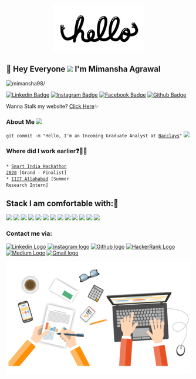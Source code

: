 <!--### Hi there 👋
**mimansha98/mimansha98** is a ✨ _special_ ✨ repository because its `README.md` (this file) appears on your GitHub profile.

Here are some ideas to get you started:

- 🔭 I’m currently working on ...
- 🌱 I’m currently learning ...
- 👯 I’m looking to collaborate on ...
- 🤔 I’m looking for help with ...
- 💬 Ask me about ...
- 📫 How to reach me: ...
- 😄 Pronouns: ...
- ⚡ Fun fact: ...
-->



<p align="center">
  <img src="https://github.com/mimansha98/mimansha98/blob/main/readme%20gif.gif" height="130" width="250">
</p>
 
## :rainbow: Hey Everyone <img src="https://raw.githubusercontent.com/iampavangandhi/iampavangandhi/master/gifs/Hi.gif" width="30px"> I'm Mimansha Agrawal
<p align="left"> <img src=https://komarev.com/ghpvc/?username=mimansha98 alt=mimansha98/></p>  

[![Linkedin Badge](https://img.shields.io/badge/linkedin-%230077B5.svg?&style=for-the-badge&logo=linkedin&logoColor=white)](https://www.linkedin.com/in/mimansha-agrawal-4aba94178/)
[![Instagram Badge](https://img.shields.io/badge/instagram-%23E4405F.svg?&style=for-the-badge&logo=instagram&logoColor=white)](https://www.instagram.com/mimanshaaa98/)
[![Facebook Badge](https://img.shields.io/badge/facebook-%231877F2.svg?&style=for-the-badge&logo=facebook&logoColor=white)](https://www.facebook.com/mimansha.agarwal.1)
[![Github Badge](https://img.shields.io/badge/github-%23100000.svg?&style=for-the-badge&logo=github&logoColor=white)](https://github.com/mimansha98)
<!--[![Website Badge](https://img.shields.io/badge/Website-3b5998?style=flat-square&logo=google-chrome&logoColor=white)](https://iampavangandhi.github.io/)-->

Wanna Stalk my website? [Click Here](https://mimanshaagrawal.tiiny.site/):sparkles:  


### About Me <img src="https://github.com/TheDudeThatCode/TheDudeThatCode/blob/master/Assets/Mario_Hello_Big.gif" width="30px">
<code>git commit -m "Hello, I'm an Incoming Graduate Analyst at [Barclays](https://home.barclays/)"</code>
<code><img height="50" src="https://www.vectorlogo.zone/logos/barclays/barclays-ar21.svg"></code>

### Where did I work earlier:question::woman_technologist:                
<code>* [Smart India Hackathon 2020](https://www.sih.gov.in/) [Grand - Finalist]</code>      
<code>* [IIIT Allahabad](https://www.iiita.ac.in/) [Summer Research Intern]</code>    

## Stack I am comfortable with::rocket:
<code><img height="50" src="https://www.vectorlogo.zone/logos/python/python-ar21.svg"></code>
<code><img height="50" src="https://github.com/AwesomeLogos/logomono/blob/gh-pages/logos/tableau-software.svg"></code>
<code><img height="50" src="https://www.vectorlogo.zone/logos/java/java-horizontal.svg"></code>
<code><img height="50" src="https://www.vectorlogo.zone/logos/mysql/mysql-horizontal.svg"></code>
<code><img height="50" src="https://www.vectorlogo.zone/logos/github/github-ar21.svg"></code>
<code><img height="50" src="https://www.vectorlogo.zone/logos/jupyter/jupyter-ar21.svg"></code>
<code><img height="50" src="https://www.vectorlogo.zone/logos/numpy/numpy-ar21.svg"></code>
<code><img height="50" src="https://www.vectorlogo.zone/logos/tensorflow/tensorflow-ar21.svg"></code>
<code><img height="50" src="https://www.vectorlogo.zone/logos/amazon_aws/amazon_aws-ar21.svg"></code>
<code><img height="50" src="https://www.vectorlogo.zone/logos/json/json-ar21.svg"></code>
<code><img height="50" src="https://www.vectorlogo.zone/logos/w3_html5/w3_html5-ar21.svg"></code>
<code><img height="50" src="https://www.vectorlogo.zone/logos/ibm_cloud/ibm_cloud-ar21.svg"></code>
<code><img height="50" src="https://www.vectorlogo.zone/logos/javascript/javascript-horizontal.svg"></code>


<!--### What are my featured projects:question::rocket:
<code>[100DaysOfCode](https://github.com/chandrikadeb7/100DaysOfCode)</code>:hourglass:     
<code>[Face Mask Detection](https://github.com/chandrikadeb7/Face-Mask-Detection)</code>:mask:  
<code>[GirlScript Twitter Bot](https://github.com/chandrikadeb7/Girlscript-Twitter-Bot)</code>:robot:  -->   


### Contact me via:

 [<img src="https://github.com/TheDudeThatCode/TheDudeThatCode/blob/master/Assets/Linkedin.svg" alt="Linkedin Logo" width="32">](https://www.linkedin.com/in/mimansha-agrawal-4aba94178/)  [<img src="https://github.com/TheDudeThatCode/TheDudeThatCode/blob/master/Assets/Instagram.svg" alt="instagram logo" width="32">](https://www.instagram.com/mimanshaaa98/) [<img src="https://cdn.svgporn.com/logos/github-icon.svg" alt="Github logo" width="34">](https://github.com/mimansha98)  [<img src="https://github.com/TheDudeThatCode/TheDudeThatCode/blob/master/Assets/HackerRank.svg" alt="HackerRank Logo" width="30">](https://www.hackerrank.com/mimanshaagrawal1)  [<img src="https://cdn.svgporn.com/logos/medium.svg" alt="Medium Logo" width="30">](https://medium.com/@mimanshaagrawal1998)  [<img src="https://github.com/TheDudeThatCode/TheDudeThatCode/blob/master/Assets/Gmail.svg" alt="Gmail logo" height="32">](mailto:mimanshaagrawal1998@gmail.com)

<p align="center">
  <img src="https://github.com/mimansha98/mimansha98/blob/main/readme3gif.gif" width="880">
</p> 
